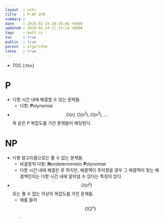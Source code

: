 ```yaml
---
layout  : wiki
title   : P-NP 문제
summary : 
date    : 2019-02-24 20:38:46 +0900
updated : 2019-02-24 21:13:14 +0900
tags    : math cs
toc     : true
public  : true
parent  : algorithm
latex   : true
---
```

* TOC
{:toc}

# P

* 다항 시간 내에 해결할 수 있는 문제들.
    * 다항: **P**olynomial
* $$O(n), O(n^2), O(n^3), ...$$ 와 같은 P 복잡도를 가진 문제들이 해당된다.

# NP

* 다항 알고리즘으로는 풀 수 없는 문제들.
    * 비결정적 다항: **N**ondeterministic **P**olynomial
    * 다항 시간 내에 해결은 못 하지만, 해결책이 주어졌을 경우 그 해결책이 맞는 해결책인지는 다항 시간 내에 알아낼 수 있다는 특징이 있다.
* $$O(n^k)$$ 로는 풀 수 없는 이상의 복잡도를 가진 문제들.
    * 예를 들어 $$O(2^n)$$.
